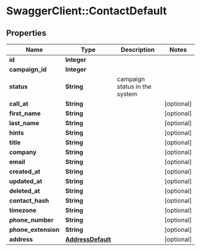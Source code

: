 # SwaggerClient::ContactDefault

## Properties
Name | Type | Description | Notes
------------ | ------------- | ------------- | -------------
**id** | **Integer** |  | 
**campaign_id** | **Integer** |  | 
**status** | **String** | campaign status in the system | 
**call_at** | **String** |  | [optional] 
**first_name** | **String** |  | [optional] 
**last_name** | **String** |  | [optional] 
**hints** | **String** |  | [optional] 
**title** | **String** |  | [optional] 
**company** | **String** |  | [optional] 
**email** | **String** |  | [optional] 
**created_at** | **String** |  | [optional] 
**updated_at** | **String** |  | [optional] 
**deleted_at** | **String** |  | [optional] 
**contact_hash** | **String** |  | [optional] 
**timezone** | **String** |  | [optional] 
**phone_number** | **String** |  | [optional] 
**phone_extension** | **String** |  | [optional] 
**address** | [**AddressDefault**](AddressDefault.md) |  | [optional] 



